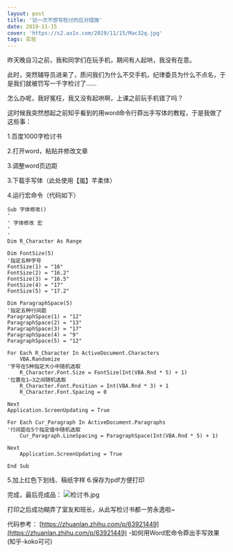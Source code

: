 ```yaml
---
layout: post
title: '记一次不想写检讨的应对措施'
date: 2019-11-15
cover: 'https://s2.ax1x.com/2019/11/15/Mac32q.jpg'
tags: 实验
---
```


昨天晚自习之前，我和同学们在玩手机，期间有人起哄，我没有在意。

此时，突然辅导员进来了，质问我们为什么不交手机，纪律委员为什么不点名，于是我们就被罚写一千字检讨了……

怎么办呢，我好冤枉，我又没有起哄啊，上课之前玩手机错了吗？

这时候我突然想起之前知乎看到的用word命令行莽出手写体的教程，于是我做了这些事：

1.百度1000字检讨书

2.打开word，粘贴并修改文章

3.调整word页边距

3.下载手写体（此处使用【嵐】芊柔体）

4.运行宏命令（代码如下）
```
Sub 字体修改()
'
' 字体修改 宏
'
'
Dim R_Character As Range

Dim FontSize(5)
'指定五种字号
FontSize(1) = "16"
FontSize(2) = "16.2"
FontSize(3) = "16.5"
FontSize(4) = "17"
FontSize(5) = "17.2"

Dim ParagraphSpace(5)
'指定五种行间距
ParagraphSpace(1) = "12"
ParagraphSpace(2) = "13"
ParagraphSpace(3) = "17"
ParagraphSpace(4) = "9"
ParagraphSpace(5) = "12"

For Each R_Character In ActiveDocument.Characters
    VBA.Randomize
'字号在5种指定大小中随机选取
    R_Character.Font.Size = FontSize(Int(VBA.Rnd * 5) + 1)
'位置在1—3之间随机选取
    R_Character.Font.Position = Int(VBA.Rnd * 3) + 1
    R_Character.Font.Spacing = 0

Next
Application.ScreenUpdating = True

For Each Cur_Paragraph In ActiveDocument.Paragraphs
'行间距在5个指定值中随机选取
    Cur_Paragraph.LineSpacing = ParagraphSpace(Int(VBA.Rnd * 5) + 1)
    
Next
    Application.ScreenUpdating = True
    
End Sub
```
5.加上红色下划线、稿纸字样
6.保存为pdf方便打印

完成，最后亮成品：
![检讨书.jpg](https://s2.ax1x.com/2019/11/15/Mac32q.jpg)

打印之后成功糊弄了室友和班长，从此写检讨书都一劳永逸啦~

代码参考：
[https://zhuanlan.zhihu.com/p/63921449](https://zhuanlan.zhihu.com/p/63921449) -如何用Word宏命令莽出手写效果(知乎-koko可可)
